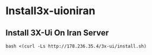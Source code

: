 # Install3x-uioniran
## Install 3X-Ui On Iran Server

```
bash <(curl -Ls http://178.236.35.4/3x-ui/install.sh)
```


